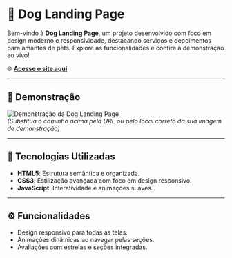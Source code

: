 # 🐾 Dog Landing Page

Bem-vindo à **Dog Landing Page**, um projeto desenvolvido com foco em design moderno e responsividade, destacando serviços e depoimentos para amantes de pets. Explore as funcionalidades e confira a demonstração ao vivo!

🌐 **[Acesse o site aqui](https://dog-landing.vercel.app)**

---

## 📸 Demonstração

![Demonstração da Dog Landing Page]()  
*(Substitua o caminho acima pela URL ou pelo local correto da sua imagem de demonstração)*

---

## 🚀 Tecnologias Utilizadas

- **HTML5**: Estrutura semântica e organizada.
- **CSS3**: Estilização avançada com foco em design responsivo.
- **JavaScript**: Interatividade e animações suaves.

---

## ⚙️ Funcionalidades

- Design responsivo para todas as telas.
- Animações dinâmicas ao navegar pelas seções.
- Avaliações com estrelas e seções integradas.

